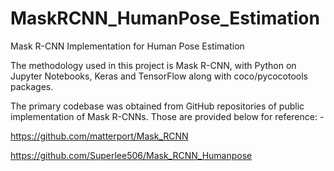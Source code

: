 # MaskRCNN_HumanPose_Estimation
Mask R-CNN Implementation for Human Pose Estimation

The methodology used in this project is Mask R-CNN, with Python on Jupyter Notebooks, Keras and TensorFlow along with coco/pycocotools packages.

The primary codebase was obtained from GitHub repositories of public implementation of Mask R-CNNs. Those are provided below for reference: -

https://github.com/matterport/Mask_RCNN

https://github.com/Superlee506/Mask_RCNN_Humanpose
